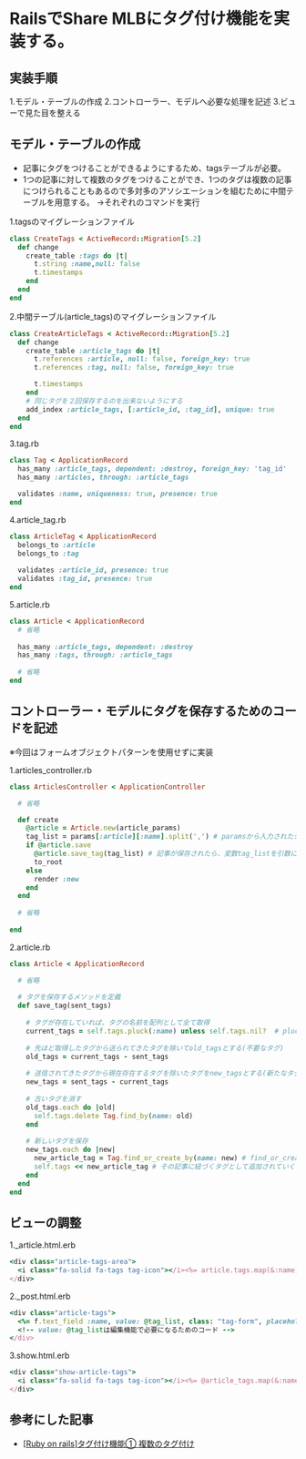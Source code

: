 # RailsでShare MLBにタグ付け機能を実装する。

## 実装手順
1.モデル・テーブルの作成
2.コントローラー、モデルへ必要な処理を記述
3.ビューで見た目を整える

## モデル・テーブルの作成
- 記事にタグをつけることができるようにするため、tagsテーブルが必要。
- 1つの記事に対して複数のタグをつけることができ、1つのタグは複数の記事につけられることもあるので多対多のアソシエーションを組むために中間テーブルを用意する。
→それぞれのコマンドを実行

1.tagsのマイグレーションファイル
```ruby
class CreateTags < ActiveRecord::Migration[5.2]
  def change
    create_table :tags do |t|
      t.string :name,null: false
      t.timestamps
    end
  end
end

```

2.中間テーブル(article_tags)のマイグレーションファイル
```ruby
class CreateArticleTags < ActiveRecord::Migration[5.2]
  def change
    create_table :article_tags do |t|
      t.references :article, null: false, foreign_key: true
      t.references :tag, null: false, foreign_key: true

      t.timestamps
    end
    # 同じタグを２回保存するのを出来ないようにする
    add_index :article_tags, [:article_id, :tag_id], unique: true
  end
end

```

3.tag.rb
```ruby
class Tag < ApplicationRecord
  has_many :article_tags, dependent: :destroy, foreign_key: 'tag_id'
  has_many :articles, through: :article_tags

  validates :name, uniqueness: true, presence: true
end
```

4.article_tag.rb
```ruby
class ArticleTag < ApplicationRecord
  belongs_to :article
  belongs_to :tag
  
  validates :article_id, presence: true
  validates :tag_id, presence: true
end
```

5.article.rb
```ruby
class Article < ApplicationRecord
  # 省略
  
  has_many :article_tags, dependent: :destroy
  has_many :tags, through: :article_tags
  
  # 省略
end
```

## コントローラー・モデルにタグを保存するためのコードを記述

※今回はフォームオブジェクトパターンを使用せずに実装

1.articles_controller.rb
```ruby
class ArticlesController < ApplicationController

  # 省略

  def create
    @article = Article.new(article_params)
    tag_list = params[:article][:name].split(',') # paramsから入力されたタグを,で区切って配列にし、変数tag_listに代入
    if @article.save
      @article.save_tag(tag_list) # 記事が保存されたら、変数tag_listを引数にしてタグを保存するメソッドを実行
      to_root
    else
      render :new
    end
  end
 
  # 省略
 
end
```

2.article.rb
```ruby
class Article < ApplicationRecord

  # 省略
  
  # タグを保存するメソッドを定義
  def save_tag(sent_tags)
  
    # タグが存在していれば、タグの名前を配列として全て取得
    current_tags = self.tags.pluck(:name) unless self.tags.nil?  # pluckメソッドは、引数に指定したカラムの値を配列で返してくれるメソッド
    
    # 先ほど取得したタグから送られてきたタグを除いてold_tagsとする(不要なタグ)
    old_tags = current_tags - sent_tags
    
    # 送信されてきたタグから現在存在するタグを除いたタグをnew_tagsとする(新たなタグ)
    new_tags = sent_tags - current_tags
  
    # 古いタグを消す
    old_tags.each do |old|
      self.tags.delete Tag.find_by(name: old)
    end
  
    # 新しいタグを保存
    new_tags.each do |new|
      new_article_tag = Tag.find_or_create_by(name: new) # find_or_create_byメソッドは引数の条件に該当するデータがあればそれを返し、なければ新規作成後保存(create)する。
      self.tags << new_article_tag # その記事に紐づくタグとして追加されていく
    end
  end
end
```

## ビューの調整
1._article.html.erb
```ruby
<div class="article-tags-area">
  <i class="fa-solid fa-tags tag-icon"></i><%= article.tags.map(&:name).join(', ') %>
</div>
```

2._post.html.erb
```ruby
<div class="article-tags">
  <%= f.text_field :name, value: @tag_list, class: "tag-form", placeholder: '","で区切ってタグを入力' %>
  <!-- value: @tag_listは編集機能で必要になるためのコード -->
</div>
```

3.show.html.erb
```ruby
<div class="show-article-tags">
  <i class="fa-solid fa-tags tag-icon"></i><%= @article_tags.map(&:name).join(', ') %>
</div>
```

## 参考にした記事
- [[Ruby on rails]タグ付け機能① 複数のタグ付け](https://qiita.com/ki_87/items/a344ea566c88b10b950c)

